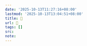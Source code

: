 ```yaml
---
date: '2025-10-13T11:27:16+08:00'
lastmod: '2025-10-13T13:04:51+08:00'
title: 󰖧
url: 󰖧
tags: []
src:
note:
---
```

